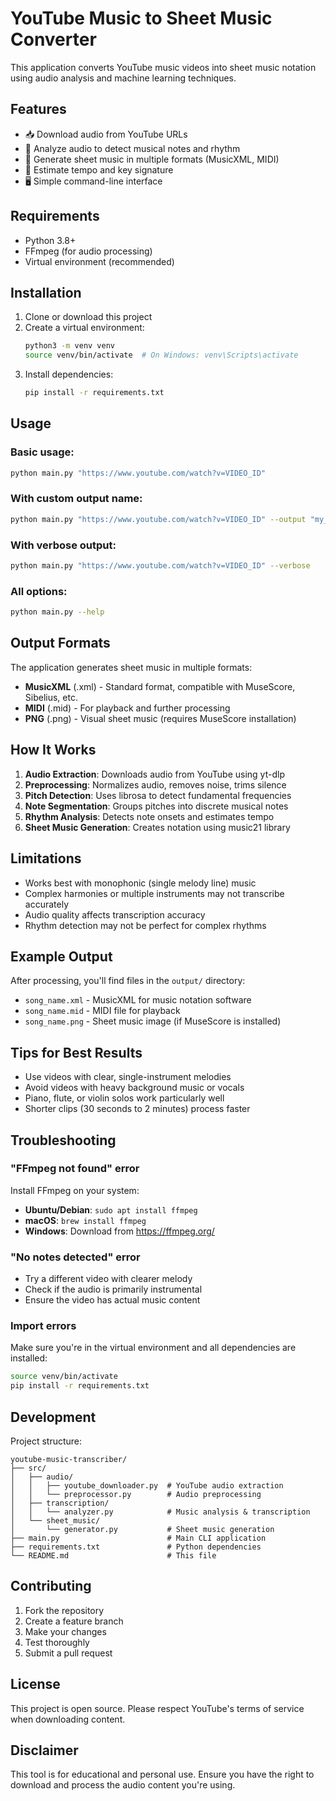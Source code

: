 # YouTube Music to Sheet Music Converter

This application converts YouTube music videos into sheet music notation using audio analysis and machine learning techniques.

## Features

- 📥 Download audio from YouTube URLs
- 🎵 Analyze audio to detect musical notes and rhythm
- 🎼 Generate sheet music in multiple formats (MusicXML, MIDI)
- 🎯 Estimate tempo and key signature
- 🖥️ Simple command-line interface

## Requirements

- Python 3.8+
- FFmpeg (for audio processing)
- Virtual environment (recommended)

## Installation

1. Clone or download this project
2. Create a virtual environment:
   ```bash
   python3 -m venv venv
   source venv/bin/activate  # On Windows: venv\Scripts\activate
   ```
3. Install dependencies:
   ```bash
   pip install -r requirements.txt
   ```

## Usage

### Basic usage:
```bash
python main.py "https://www.youtube.com/watch?v=VIDEO_ID"
```

### With custom output name:
```bash
python main.py "https://www.youtube.com/watch?v=VIDEO_ID" --output "my_song"
```

### With verbose output:
```bash
python main.py "https://www.youtube.com/watch?v=VIDEO_ID" --verbose
```

### All options:
```bash
python main.py --help
```

## Output Formats

The application generates sheet music in multiple formats:

- **MusicXML** (.xml) - Standard format, compatible with MuseScore, Sibelius, etc.
- **MIDI** (.mid) - For playback and further processing
- **PNG** (.png) - Visual sheet music (requires MuseScore installation)

## How It Works

1. **Audio Extraction**: Downloads audio from YouTube using yt-dlp
2. **Preprocessing**: Normalizes audio, removes noise, trims silence
3. **Pitch Detection**: Uses librosa to detect fundamental frequencies
4. **Note Segmentation**: Groups pitches into discrete musical notes
5. **Rhythm Analysis**: Detects note onsets and estimates tempo
6. **Sheet Music Generation**: Creates notation using music21 library

## Limitations

- Works best with monophonic (single melody line) music
- Complex harmonies or multiple instruments may not transcribe accurately
- Audio quality affects transcription accuracy
- Rhythm detection may not be perfect for complex rhythms

## Example Output

After processing, you'll find files in the `output/` directory:
- `song_name.xml` - MusicXML for music notation software
- `song_name.mid` - MIDI file for playback
- `song_name.png` - Sheet music image (if MuseScore is installed)

## Tips for Best Results

- Use videos with clear, single-instrument melodies
- Avoid videos with heavy background music or vocals
- Piano, flute, or violin solos work particularly well
- Shorter clips (30 seconds to 2 minutes) process faster

## Troubleshooting

### "FFmpeg not found" error
Install FFmpeg on your system:
- **Ubuntu/Debian**: `sudo apt install ffmpeg`
- **macOS**: `brew install ffmpeg`
- **Windows**: Download from https://ffmpeg.org/

### "No notes detected" error
- Try a different video with clearer melody
- Check if the audio is primarily instrumental
- Ensure the video has actual music content

### Import errors
Make sure you're in the virtual environment and all dependencies are installed:
```bash
source venv/bin/activate
pip install -r requirements.txt
```

## Development

Project structure:
```
youtube-music-transcriber/
├── src/
│   ├── audio/
│   │   ├── youtube_downloader.py  # YouTube audio extraction
│   │   └── preprocessor.py        # Audio preprocessing
│   ├── transcription/
│   │   └── analyzer.py            # Music analysis & transcription
│   └── sheet_music/
│       └── generator.py           # Sheet music generation
├── main.py                        # Main CLI application
├── requirements.txt               # Python dependencies
└── README.md                      # This file
```

## Contributing

1. Fork the repository
2. Create a feature branch
3. Make your changes
4. Test thoroughly
5. Submit a pull request

## License

This project is open source. Please respect YouTube's terms of service when downloading content.

## Disclaimer

This tool is for educational and personal use. Ensure you have the right to download and process the audio content you're using.
